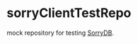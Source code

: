 # sorryClientTestRepo

mock repository for testing [SorryDB](https://github.com/LennyTaelman/SorryDB).
